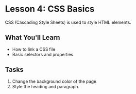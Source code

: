 # Lesson 4: CSS Basics

CSS (Cascading Style Sheets) is used to style HTML elements.

## What You'll Learn
- How to link a CSS file
- Basic selectors and properties

## Tasks
1. Change the background color of the page.
2. Style the heading and paragraph.
